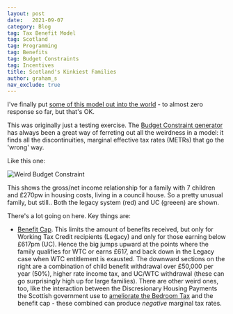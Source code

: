 ```yaml
---
layout: post
date:   2021-09-07
category: Blog
tag: Tax Benefit Model
tag: Scotland
tag: Programming
tag: Benefits
tag: Budget Constraints 
tag: Incentives
title: Scotland's Kinkiest Families
author: graham_s
nav_exclude: true
---
```


I've finally put [some of this model out into the world](https://stb.virtual-worlds.scot/bcd/) - to almost zero response so far, but that's OK.

<!--more-->

This was originally just a testing exercise. The [Budget Constraint generator](https://github.com/grahamstark/BudgetConstraints.jl) has always been a great way of ferreting out all the weirdness in a model: it finds all the discontinuities, marginal effective tax rates (METRs) that go the 'wrong' way.

Like this one:

![Weird Budget Constraint](weird_bc.png)

This shows the gross/net income relationship for a family with 7 children and £270pw in housing costs, living in a council house. So a pretty unusual family, but still.. Both the legacy system (red) and UC (greeen) are shown.

There's a lot going on here. Key things are:

* [Benefit Cap](https://www.gov.uk/benefit-cap). This limits the amount of  benefits received, but only for Working Tax Credit recipients (Legacy) and only for those earning below £617pm (UC). Hence the big jumps upward at the points where the family qualifies for WTC or earns £617, and back down in the Legacy case when WTC entitlement is exausted. The downward sections on the right are a combination of child benefit withdrawal over £50,000 per year (50%), higher rate income tax, and UC/WTC withdrawal (these can go surprisingly high up for large families). There are other weird ones, too, like the interaction between the Discresionary Housing Payments the Scottish government use to [ameliorate the Bedroom Tax](https://www.gov.scot/policies/social-security/support-with-housing-costs/) and the benefit cap - these combined can produce *negative* marginal tax rates.
